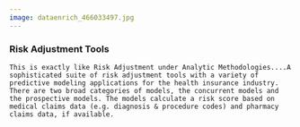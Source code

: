 ```yaml
---
image: dataenrich_466033497.jpg
---
```


### Risk Adjustment Tools

`This is exactly like Risk Adjustment under Analytic Methodologies....A sophisticated suite of risk adjustment tools with a variety of predictive modeling applications for the health insurance industry. There are two broad categories of models, the concurrent models and the prospective models. The models calculate a risk score based on medical claims data (e.g. diagnosis & procedure codes) and pharmacy claims data, if available.`